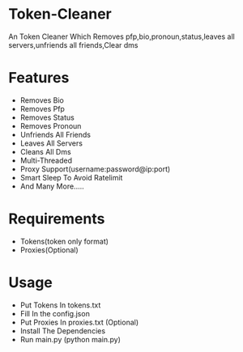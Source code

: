 # Token-Cleaner
An Token Cleaner Which Removes pfp,bio,pronoun,status,leaves all servers,unfriends all friends,Clear dms 

# Features

- Removes Bio
- Removes Pfp
- Removes Status
- Removes Pronoun
- Unfriends All Friends
- Leaves All Servers
- Cleans All Dms 
- Multi-Threaded
- Proxy Support(username:password@ip:port)
- Smart Sleep To Avoid Ratelimit
- And Many More.....

# Requirements

- Tokens(token only format)
- Proxies(Optional)

# Usage 

- Put Tokens In tokens.txt
- Fill In the config.json
- Put Proxies In proxies.txt (Optional)
- Install The Dependencies
- Run main.py (python main.py)

